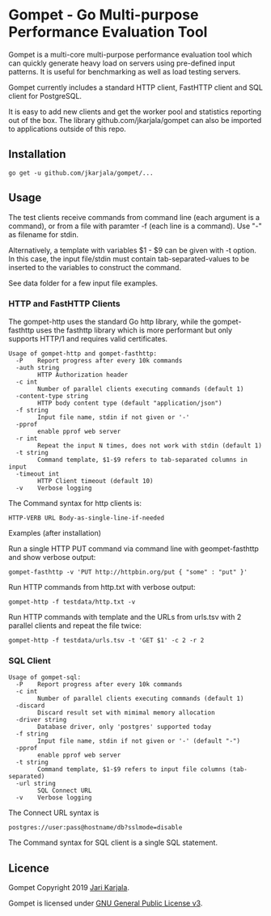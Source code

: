 # Gompet - Go Multi-purpose Performance Evaluation Tool

Gompet is a multi-core multi-purpose performance evaluation tool which can quickly generate 
heavy load on servers using pre-defined input patterns. It is useful for benchmarking as
well as load testing servers.

Gompet currently includes a standard HTTP client, FastHTTP client and SQL client for PostgreSQL.

It is easy to add new clients and get the worker pool and statistics reporting out of the box. The library github.com/jkarjala/gompet can also be imported to applications outside of this repo.

## Installation

```
go get -u github.com/jkarjala/gompet/...
```

## Usage

The test clients receive commands from command line (each argument is a command), 
or from a file with paramter -f (each line is a command). Use "-" as filename for stdin.

Alternatively, a template with variables $1 - $9 can be given with -t option. In this case, the input 
file/stdin must contain tab-separated-values to be inserted to the variables to construct the command.

See data folder for a few input file examples.

### HTTP and FastHTTP Clients

The gompet-http uses the standard Go http library, while the gompet-fasthttp uses the fasthttp library which is more performant but only supports HTTP/1 and requires valid certificates.

```
Usage of gompet-http and gompet-fasthttp:
  -P    Report progress after every 10k commands
  -auth string
        HTTP Authorization header
  -c int
        Number of parallel clients executing commands (default 1)
  -content-type string
        HTTP body content type (default "application/json")
  -f string
        Input file name, stdin if not given or '-'
  -pprof
        enable pprof web server
  -r int
        Repeat the input N times, does not work with stdin (default 1)
  -t string
        Command template, $1-$9 refers to tab-separated columns in input
  -timeout int
        HTTP Client timeout (default 10)
  -v    Verbose logging

```

The Command syntax for http clients is:

```
HTTP-VERB URL Body-as-single-line-if-needed
```

Examples (after installation)

Run a single HTTP PUT command via command line with geompet-fasthttp and show verbose output:
```
gompet-fasthttp -v 'PUT http://httpbin.org/put { "some" : "put" }'
```

Run HTTP commands from http.txt with verbose output:

```
gompet-http -f testdata/http.txt -v
```

Run HTTP commands with template and the URLs from urls.tsv 
with 2 parallel clients and repeat the file twice: 
```
gompet-http -f testdata/urls.tsv -t 'GET $1' -c 2 -r 2
```

### SQL Client

```
Usage of gompet-sql:
  -P    Report progress after every 10k commands
  -c int
        Number of parallel clients executing commands (default 1)
  -discard
        Discard result set with mimimal memory allocation
  -driver string
        Database driver, only 'postgres' supported today
  -f string
        Input file name, stdin if not given or '-' (default "-")
  -pprof
        enable pprof web server
  -t string
        Command template, $1-$9 refers to input file columns (tab-separated)
  -url string
        SQL Connect URL
  -v    Verbose logging
```

The Connect URL syntax is 

```
postgres://user:pass@hostname/db?sslmode=disable
```

The Command syntax for SQL client is a single SQL statement.

## Licence

Gompet Copyright 2019 [Jari Karjala](https://www.jarikarjala.com/). 

Gompet is licensed under [GNU General Public License v3](LICENSE).
